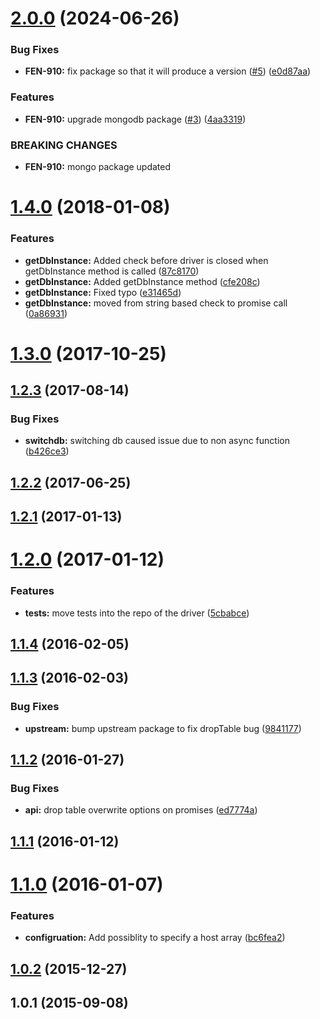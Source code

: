 # [2.0.0](https://github.com/pagerinc/db-migrate-mongodb/compare/v1.5.0...v2.0.0) (2024-06-26)


### Bug Fixes

* **FEN-910:** fix package so that it will produce a version ([#5](https://github.com/pagerinc/db-migrate-mongodb/issues/5)) ([e0d87aa](https://github.com/pagerinc/db-migrate-mongodb/commit/e0d87aa13313314964c34d0822117742a8641e98))


### Features

* **FEN-910:** upgrade mongodb package ([#3](https://github.com/pagerinc/db-migrate-mongodb/issues/3)) ([4aa3319](https://github.com/pagerinc/db-migrate-mongodb/commit/4aa3319f70c516a8aece7df51cd2a0a925132d1a))


### BREAKING CHANGES

* **FEN-910:** mongo package updated

<a name="1.4.0"></a>
# [1.4.0](https://github.com/db-migrate/mongodb/compare/v1.3.0...v1.4.0) (2018-01-08)


### Features

* **getDbInstance:** Added check before driver is closed when getDbInstance method is called ([87c8170](https://github.com/db-migrate/mongodb/commit/87c8170))
* **getDbInstance:** Added getDbInstance method ([cfe208c](https://github.com/db-migrate/mongodb/commit/cfe208c))
* **getDbInstance:** Fixed typo ([e31465d](https://github.com/db-migrate/mongodb/commit/e31465d))
* **getDbInstance:** moved from string based check to promise call ([0a86931](https://github.com/db-migrate/mongodb/commit/0a86931))



<a name="1.3.0"></a>
# [1.3.0](https://github.com/db-migrate/mongodb/compare/v1.2.3...v1.3.0) (2017-10-25)



<a name="1.2.3"></a>
## [1.2.3](https://github.com/db-migrate/mongodb/compare/v1.2.2...v1.2.3) (2017-08-14)


### Bug Fixes

* **switchdb:** switching db caused issue due to non async function ([b426ce3](https://github.com/db-migrate/mongodb/commit/b426ce3))



<a name="1.2.2"></a>
## [1.2.2](https://github.com/db-migrate/mongodb/compare/v1.2.1...v1.2.2) (2017-06-25)



<a name="1.2.1"></a>
## [1.2.1](https://github.com/db-migrate/mongodb/compare/v1.2.0...v1.2.1) (2017-01-13)



<a name="1.2.0"></a>
# [1.2.0](https://github.com/db-migrate/mongodb/compare/v1.1.4...v1.2.0) (2017-01-12)


### Features

* **tests:** move tests into the repo of the driver ([5cbabce](https://github.com/db-migrate/mongodb/commit/5cbabce))



<a name="1.1.4"></a>
## [1.1.4](https://github.com/db-migrate/mongodb/compare/v1.1.3...v1.1.4) (2016-02-05)



<a name="1.1.3"></a>
## [1.1.3](https://github.com/db-migrate/mongodb/compare/v1.1.2...v1.1.3) (2016-02-03)


### Bug Fixes

* **upstream:** bump upstream package to fix dropTable bug ([9841177](https://github.com/db-migrate/mongodb/commit/9841177))



<a name="1.1.2"></a>
## [1.1.2](https://github.com/db-migrate/mongodb/compare/v1.1.1...v1.1.2) (2016-01-27)


### Bug Fixes

* **api:** drop table overwrite options on promises ([ed7774a](https://github.com/db-migrate/mongodb/commit/ed7774a))



<a name="1.1.1"></a>
## [1.1.1](https://github.com/db-migrate/mongodb/compare/v1.1.0...v1.1.1) (2016-01-12)



<a name="1.1.0"></a>
# [1.1.0](https://github.com/db-migrate/mongodb/compare/v1.0.2...v1.1.0) (2016-01-07)


### Features

* **configruation:** Add possiblity to specify a host array ([bc6fea2](https://github.com/db-migrate/mongodb/commit/bc6fea2))



<a name="1.0.2"></a>
## [1.0.2](https://github.com/db-migrate/mongodb/compare/v1.0.1...v1.0.2) (2015-12-27)



<a name="1.0.1"></a>
## 1.0.1 (2015-09-08)
